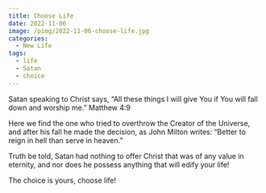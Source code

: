 ```yaml
---
title: Choose Life
date: 2022-11-06
image: /pimg/2022-11-06-choose-life.jpg
categories:
  - New Life
tags:
  - life
  - Satan
  - choice
---
```


<p>Satan speaking to Christ says, “All these things I will give You if You will fall down and worship me.” Matthew 4:9 </p><p>Here we find the one who tried to overthrow the Creator of the Universe, and after his fall he made the decision, as John Milton writes: “Better to reign in hell than serve in heaven.”</p><p>Truth be told, Satan had nothing to offer Christ that was of any value in eternity, and nor does he possess anything that will edify your life!</p><p>The choice is yours, choose life!</p>

